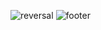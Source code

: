 ![reversal](https://capsule-render.vercel.app/api?type=waving&color=B1B2FF&height=250&section=header&text=Zooey&fontSize=90&fontColor=EEF1FF&fontAlignY=35)
![footer](https://capsule-render.vercel.app/api?type=waving&section=footer&color=D2DAFF&height=200)
